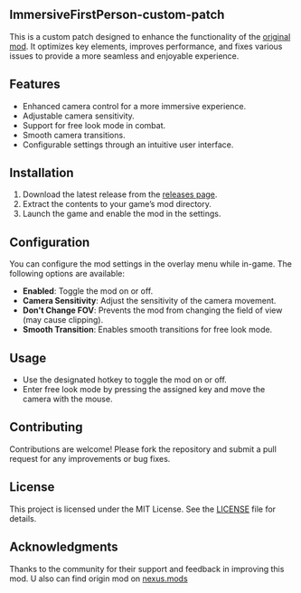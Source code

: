 ## ImmersiveFirstPerson-custom-patch
This is a custom patch designed to enhance the functionality of the [original mod](https://github.com/cp2077/ImmersiveFirstPerson). It optimizes key elements, improves performance, and fixes various issues to provide a more seamless and enjoyable experience.

## Features

- Enhanced camera control for a more immersive experience.
- Adjustable camera sensitivity.
- Support for free look mode in combat.
- Smooth camera transitions.
- Configurable settings through an intuitive user interface.

## Installation

1. Download the latest release from the [releases page](https://github.com/cp2077/ImmersiveFirstPerson).
2. Extract the contents to your game’s mod directory.
3. Launch the game and enable the mod in the settings.

## Configuration

You can configure the mod settings in the overlay menu while in-game. The following options are available:

- **Enabled**: Toggle the mod on or off.
- **Camera Sensitivity**: Adjust the sensitivity of the camera movement.
- **Don't Change FOV**: Prevents the mod from changing the field of view (may cause clipping).
- **Smooth Transition**: Enables smooth transitions for free look mode.

## Usage

- Use the designated hotkey to toggle the mod on or off.
- Enter free look mode by pressing the assigned key and move the camera with the mouse.

## Contributing

Contributions are welcome! Please fork the repository and submit a pull request for any improvements or bug fixes.

## License

This project is licensed under the MIT License. See the [LICENSE](LICENSE) file for details.

## Acknowledgments

Thanks to the community for their support and feedback in improving this mod.
U also can find origin mod on [nexus.mods](https://www.nexusmods.com/cyberpunk2077/mods/2675)
